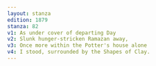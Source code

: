```yaml
---
layout: stanza
edition: 1879
stanza: 82
v1: As under cover of departing Day
v2: Slunk hunger-stricken Ramazan away,
v3: Once more within the Potter's house alone
v4: I stood, surrounded by the Shapes of Clay.
---
```

